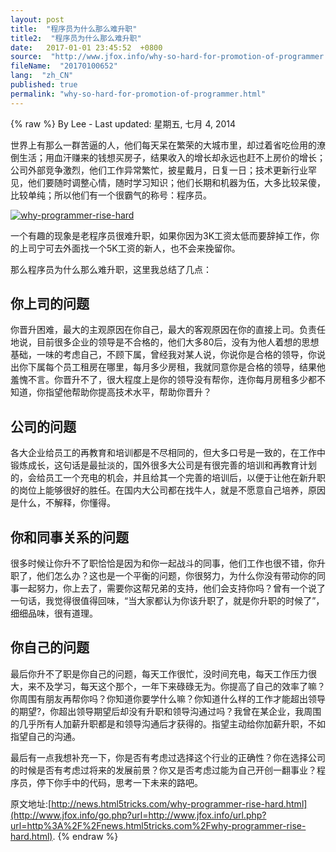 ```yaml
---
layout: post
title:  "程序员为什么那么难升职"
title2:  "程序员为什么那么难升职"
date:   2017-01-01 23:45:52  +0800
source:  "http://www.jfox.info/why-so-hard-for-promotion-of-programmer.html"
fileName:  "20170100652"
lang:  "zh_CN"
published: true
permalink: "why-so-hard-for-promotion-of-programmer.html"
---
```

{% raw %}
By Lee - Last updated: 星期五, 七月 4, 2014

世界上有那么一群苦逼的人，他们每天呆在繁荣的大城市里，却过着省吃俭用的潦倒生活；用血汗赚来的钱想买房子，结果收入的增长却永远也赶不上房价的增长；公司外部竞争激烈，他们工作异常繁忙，披星戴月，日复一日；技术更新行业罕见，他们要随时调整心情，随时学习知识；他们长期和机器为伍，大多比较呆傻，比较单纯；所以他们有一个很霸气的称号：程序员。

[![why-programmer-rise-hard](http://www.jfox.info/wp-content/uploads/2014/07/why-programmer-rise-hard.jpg)](http://www.jfox.info/go.php?url=http://www.jfox.info/wp-content/uploads/2014/07/why-programmer-rise-hard.jpg)

一个有趣的现象是老程序员很难升职，如果你因为3K工资太低而要辞掉工作，你的上司宁可去外面找一个5K工资的新人，也不会来挽留你。

那么程序员为什么那么难升职，这里我总结了几点：

## 你上司的问题

你晋升困难，最大的主观原因在你自己，最大的客观原因在你的直接上司。负责任地说，目前很多企业的领导是不合格的，他们大多80后，没有为他人着想的思想基础，一味的考虑自己，不顾下属，曾经我对某人说，你说你是合格的领导，你说出你下属每个员工租房在哪里，每月多少房租，我就同意你是合格的领导，结果他羞愧不言。你晋升不了，很大程度上是你的领导没有帮你，连你每月房租多少都不知道，你指望他帮助你提高技术水平，帮助你晋升？

## 公司的问题

各大企业给员工的再教育和培训都是不尽相同的，但大多口号是一致的，在工作中锻炼成长，这句话是最扯淡的，国外很多大公司是有很完善的培训和再教育计划的，会给员工一个充电的机会，并且给其一个完善的培训后，以便于让他在新升职的岗位上能够很好的胜任。在国内大公司都在找牛人，就是不愿意自己培养，原因是什么，不解释，你懂得。

## 你和同事关系的问题

很多时候让你升不了职恰恰是因为和你一起战斗的同事，他们工作也很不错，你升职了，他们怎么办？这也是一个平衡的问题，你很努力，为什么你没有带动你的同事一起努力，你上去了，需要你这帮兄弟的支持，他们会支持你吗？曾有一个说了一句话，我觉得很值得回味，“当大家都认为你该升职了，就是你升职的时候了”，细细品味，很有道理。

## 你自己的问题

最后你升不了职是你自己的问题，每天工作很忙，没时间充电，每天工作压力很大，来不及学习，每天这个那个，一年下来碌碌无为。你提高了自己的效率了嘛？你周围有朋友再帮你吗？你知道你要学什么嘛？你知道什么样的工作才能超出领导的期望?，你超出领导期望后却没有升职和领导沟通过吗？我曾在某企业，我周围的几乎所有人加薪升职都是和领导沟通后才获得的。指望主动给你加薪升职，不如指望自己的沟通。

最后有一点我想补充一下，你是否有考虑过选择这个行业的正确性？你在选择公司的时候是否有考虑过将来的发展前景？你又是否考虑过能为自己开创一翻事业？程序员，停下你手中的代码，思考一下未来的路吧。

原文地址:[http://news.html5tricks.com/why-programmer-rise-hard.html](http://www.jfox.info/go.php?url=http://www.jfox.info/url.php?url=http%3A%2F%2Fnews.html5tricks.com%2Fwhy-programmer-rise-hard.html).
{% endraw %}
